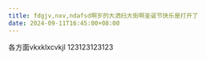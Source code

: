 ```yaml
---
title: fdgjv,nxv,ndafsd啊岁的大洒扫大街啊圣诞节快乐是打开了
date: 2024-09-11T16:45:00+08:00
---
```

各方面vkxklxcvkjl
123123123123
